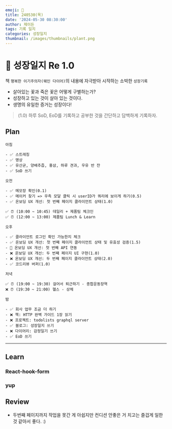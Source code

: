 ```yaml
---
emoji: 🌱
title: 240530(목)
date: '2024-05-30 08:30:00'
author: 제이든
tags: 기록 일지
categories: 성장일지
thumbnail: /images/thumbnails/plant.png
---
```


# 🌱 성장일지 Re 1.0

책 `행복한 이기주의자(웨인 다이어)`의 내용에 자극받아 시작하는 소박한 `성장기록`

- 살아있는 꽃과 죽은 꽃은 어떻게 구별하는가?
- 성장하고 있는 것이 살아 있는 것이다.
- 생명의 유일한 증거는 성장이다!

> (1.0) 하루 SoD, EoD를 기록하고 공부한 것을 간단하고 담백하게 기록하자.

## Plan

```plaintext
아침

- ✅ 스트레칭
- ✅ 명상
- ✅ 유산균, 양배추즙, 홍삼, 하루 견과, 우유 반 잔
- ✅ SoD 쓰기

오전

- ✅ 메모장 확인(0.1)
- ✅ 메이커 찾기 => 우측 모달 클릭 시 userID가 쿼리에 보이게 하기(0.5)
- ✅ 온보딩 UX 개선: 첫 번째 페이지 클라이언트 상태(1.0)

✅ ⏰ (10:00 ~ 10:45) 데일리 + 제품팀 체크인
✅ ⏰ (12:00 ~ 13:00) 제품팀 Lunch & Learn

오후

- ✅ 클라이언트 로그인 확인 가능한지 체크
- ✅ 온보딩 UX 개선: 첫 번째 페이지 클라이언트 상태 및 유효성 검증(1.5)
- 🌱 온보딩 UX 개선: 첫 번째 API 연동
- ❌ 온보딩 UX 개선: 두 번째 페이지 UI 구현(1.0)
- ❌ 온보딩 UX 개선: 두 번째 페이지 클라이언트 상태(2.0)
- ✅ 코드리뷰 버퍼(1.0)

저녁

✅ ⏰ (19:00 ~ 19:30) 걸어서 퇴근하기 - 종합운동장역
❌ ⏰ (19:30 ~ 21:00) 헬스 - 상체

밤

- ✅ 회사 업무 조금 더 하기
- ❌ 책: HTTP 완벽 가이드 1장 읽기
- ❌ 프로젝트: todolists graphql server
- ✅ 블로그: 성장일지 쓰기
- ❌ 다이어리: 감정일기 쓰기
- ✅ EoD 쓰기
```

---

## Learn

### React-hook-form

### yup

## Review

- 두번째 페이지까지 작업을 못간 게 아쉽지만 컨디션 안좋은 거 치고는 즐겁게 일한 것 같아서 좋다. :)
